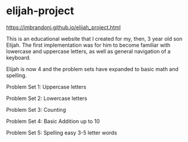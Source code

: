 # elijah-project

https://imbrandonj.github.io/elijah_project.html
 

This is an educational website that I created for my, then, 3 year old son Elijah. 
The first implementation was for him to become familiar with lowercase and uppercase letters,
as well as general navigation of a keyboard.

Elijah is now 4 and the problem sets have expanded to basic math and spelling.


Problem Set 1:
Uppercase letters
 
Problem Set 2:
Lowercase letters
 
Problem Set 3:
Counting

Problem Set 4:
Basic Addition up to 10

Problem Set 5:
Spelling easy 3-5 letter words
